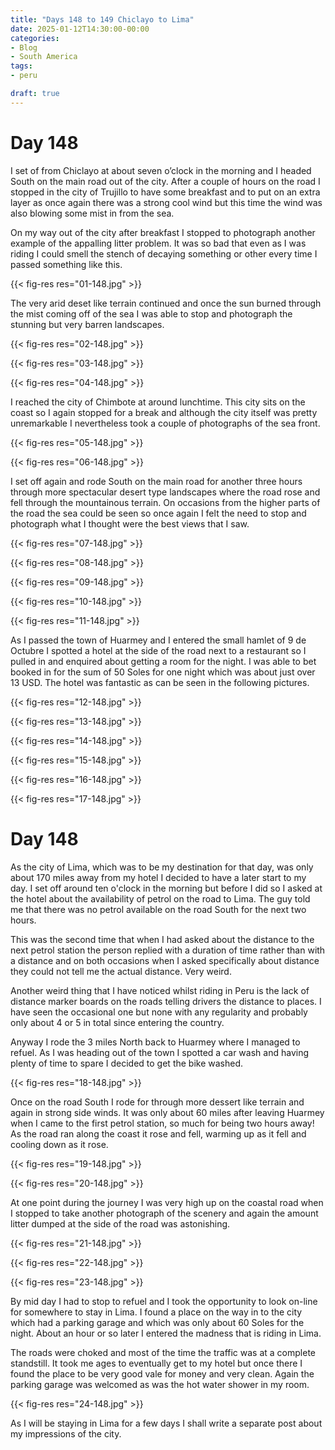 ```yaml
---
title: "Days 148 to 149 Chiclayo to Lima"
date: 2025-01-12T14:30:00-00:00
categories:
- Blog
- South America
tags:
- peru

draft: true
---
```


# Day 148

I set of from Chiclayo at about seven o’clock in the morning and I headed South on the main road out of the city. After a couple of hours on the road I stopped in the city of Trujillo to have some breakfast and to put on an extra layer as once again there was a strong cool wind but this time the wind was also blowing some mist in from the sea.

On my way out of the city after breakfast I stopped to photograph another example of the appalling litter problem. It was so bad that even as I was riding I could smell the stench of decaying something or other every time I passed something like this.

{{< fig-res res="01-148.jpg" >}}

The very arid deset like terrain continued and once the sun burned through the mist coming off of the sea I was able to stop and photograph the stunning but very barren landscapes.

{{< fig-res res="02-148.jpg" >}}

{{< fig-res res="03-148.jpg" >}}

{{< fig-res res="04-148.jpg" >}}

I reached the city of Chimbote at around lunchtime. This city sits on the coast so I again stopped for a break and although the city itself was pretty unremarkable I nevertheless took a couple of photographs of the sea front.

{{< fig-res res="05-148.jpg" >}}

{{< fig-res res="06-148.jpg" >}}

I set off again and rode South on the main road for another three hours through more spectacular desert type landscapes where the road rose and fell through the mountainous terrain. On occasions from the higher parts of the road the sea could be seen so once again I felt the need to stop and photograph what I thought were the best views that I saw.

{{< fig-res res="07-148.jpg" >}}

{{< fig-res res="08-148.jpg" >}}

{{< fig-res res="09-148.jpg" >}}

{{< fig-res res="10-148.jpg" >}}

{{< fig-res res="11-148.jpg" >}}

As I passed the town of Huarmey and I entered the small hamlet of 9 de Octubre I spotted a hotel at the side of the road next to a restaurant so I pulled in and enquired about getting a room for the night. I was able to bet booked in for the sum of 50 Soles for one night which was about just over 13 USD. The hotel was fantastic as can be seen in the following pictures.

{{< fig-res res="12-148.jpg" >}}

{{< fig-res res="13-148.jpg" >}}

{{< fig-res res="14-148.jpg" >}}

{{< fig-res res="15-148.jpg" >}}

{{< fig-res res="16-148.jpg" >}}

{{< fig-res res="17-148.jpg" >}}

# Day 148

As the city of Lima, which was to be my destination for that day, was only about 170 miles away from my hotel I decided to have a later start to my day. I set off around ten o'clock in the morning but before I did so I asked at the hotel about the availability of petrol on the road to Lima. The guy told me that there was no petrol available on the road South for the next two hours.

This was the second time that when I had asked about the distance to the next petrol station the person replied with a duration of time rather than with a distance and on both occasions when I asked specifically about distance they could not tell me the actual distance. Very weird.

Another weird thing that I have noticed whilst riding in Peru is the lack of distance marker boards on the roads telling drivers the distance to places. I have seen the occasional one but none with any regularity and probably only about 4 or 5 in total since entering the country.

Anyway I rode the 3 miles North back to Huarmey where I managed to refuel. As I was heading out of the town I spotted a car wash and having plenty of time to spare I decided to get the bike washed.

{{< fig-res res="18-148.jpg" >}}

Once on the road South I rode for through more dessert like terrain and again in strong side winds. It was only about 60 miles  after leaving Huarmey when I came to the first petrol station, so much for being two hours away! As the road ran along the coast it rose and fell, warming up as it fell and cooling down as it rose. 

{{< fig-res res="19-148.jpg" >}}

{{< fig-res res="20-148.jpg" >}}

At one point during the journey I was very high up on the coastal road when I stopped to take another photograph of the scenery and again the amount litter dumped at the side of the road was astonishing.

{{< fig-res res="21-148.jpg" >}}

{{< fig-res res="22-148.jpg" >}}

{{< fig-res res="23-148.jpg" >}}

By mid day I had to stop to refuel and I took the opportunity to look on-line for somewhere to stay in Lima. I found a place on the way in to the city which had a parking garage and which was only about 60 Soles for the night. About an hour or so later I entered the madness that is riding in Lima.

The roads were choked and most of the time the traffic was at a complete standstill. It took me ages to eventually get to my hotel but once there I found the place to be very good vale for money and very clean. Again the parking garage was welcomed as was the hot water shower in my room. 

{{< fig-res res="24-148.jpg" >}}

As I will be staying in Lima for a few days I shall write a separate post about my impressions of the city.
